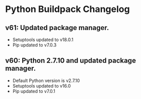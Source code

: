 # Python Buildpack Changelog

## v61: Updated package manager. 

- Setuptools updated to v18.0.1
- Pip updated to v7.0.3

## v60: Python 2.7.10 and updated package manager. 

- Default Python version is v2.7.10
- Setuptools updated to v16.0
- Pip updated to v7.0.1

